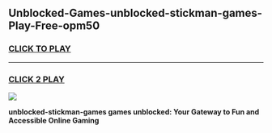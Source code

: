 
## Unblocked-Games-unblocked-stickman-games-Play-Free-opm50
<h3>
<a href="https://premium76.site?title=unblocked-stickman-games&ref=19M">CLICK TO PLAY</a></h3>
<hr>

<h3>
<a href="https://premium76.site?title=unblocked-stickman-games&ref=19M">CLICK 2 PLAY</a>
  
</h3>

<a href="https://premium76.site?title=unblocked-stickman-games&ref=19M"><img src="https://clearcache.store/games.png"></a>


**unblocked-stickman-games games unblocked: Your Gateway to Fun and Accessible Online Gaming**
